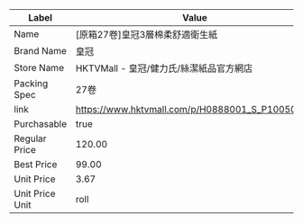 | Label           | Value                                           |
| --------------- | ----------------------------------------------- |
| Name            | [原箱27卷]皇冠3層棉柔舒適衛生紙                              |
| Brand Name      | 皇冠                                              |
| Store Name      | HKTVMall - 皇冠/健力氏/絲潔紙品官方網店                      |
| Packing Spec    | 27卷                                             |
| link            | https://www.hktvmall.com/p/H0888001_S_P10050052 |
| Purchasable     | true                                            |
| Regular Price   | 120.00                                          |
| Best Price      | 99.00                                           |
| Unit Price      | 3.67                                            |
| Unit Price Unit | roll                                            |
